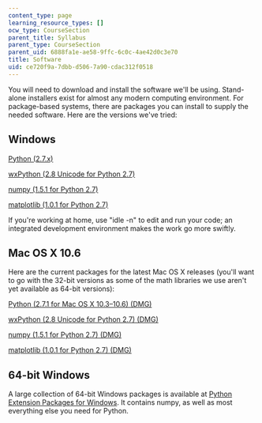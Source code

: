 ```yaml
---
content_type: page
learning_resource_types: []
ocw_type: CourseSection
parent_title: Syllabus
parent_type: CourseSection
parent_uid: 6888fa1e-ae58-9ffc-6c0c-4ae42d0c3e70
title: Software
uid: ce720f9a-7dbb-d506-7a90-cdac312f0518
---
```


You will need to download and install the software we'll be using. Stand-alone installers exist for almost any modern computing environment. For package-based systems, there are packages you can install to supply the needed software. Here are the versions we've tried:

Windows
-------

[Python (2.7.x)](http://python.org/download/)

[wxPython (2.8 Unicode for Python 2.7)](http://www.wxpython.org/download.php)

[numpy (1.5.1 for Python 2.7)](http://sourceforge.net/projects/numpy/files/NumPy/1.5.1/)

[matplotlib (1.0.1 for Python 2.7)](http://sourceforge.net/projects/matplotlib/files/)

If you're working at home, use "idle -n" to edit and run your code; an integrated development environment makes the work go more swiftly.

Mac OS X 10.6
-------------

Here are the current packages for the latest Mac OS X releases (you'll want to go with the 32-bit versions as some of the math libraries we use aren't yet available as 64-bit versions):

[Python (2.7.1 for Mac OS X 10.3–10.6) (DMG)](http://python.org/ftp/python/2.7.1/python-2.7.1-macosx10.3.dmg)

[wxPython (2.8 Unicode for Python 2.7) (DMG)](http://downloads.sourceforge.net/wxpython/wxPython2.8-osx-unicode-2.8.11.0-universal-py2.7.dmg)

[numpy (1.5.1 for Python 2.7) (DMG)](http://sourceforge.net/projects/numpy/files/NumPy/1.5.1/numpy-1.5.1-py2.7-python.org-macosx10.5.dmg/download)

[matplotlib (1.0.1 for Python 2.7) (DMG)](http://sourceforge.net/projects/matplotlib/files/matplotlib/matplotlib-1.0.1/matplotlib-1.0.1-python.org-32bit-py2.7-macosx10.3.dmg/download)

64-bit Windows
--------------

A large collection of 64-bit Windows packages is available at [Python Extension Packages for Windows](http://www.lfd.uci.edu/~gohlke/pythonlibs/). It contains numpy, as well as most everything else you need for Python.